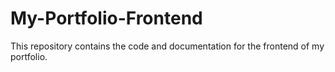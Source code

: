 # My-Portfolio-Frontend
This repository contains the code and documentation for the frontend of my portfolio.
